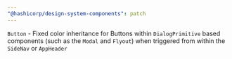 ```yaml
---
"@hashicorp/design-system-components": patch
---
```


<!-- START components/button -->
`Button` - Fixed color inheritance for Buttons within `DialogPrimitive` based components (such as the `Modal` and `Flyout`) when triggered from within the `SideNav` or `AppHeader`
<!-- END -->
